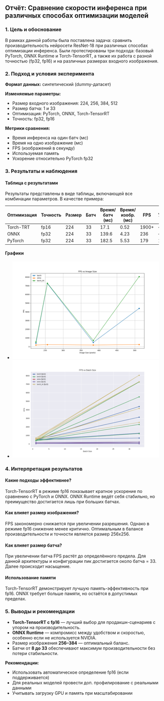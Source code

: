 ## Отчёт: Сравнение скорости инференса при различных способах оптимизации моделей

### 1. Цель и обоснование

В рамках данной работы была поставлена задача: сравнить производительность нейросети ResNet-18 при различных способах оптимизации инференса. Были протестированы три подхода: базовый PyTorch, ONNX Runtime и Torch-TensorRT, а также их работа с разной точностью (fp32, fp16) и на различных размерах входного изображения.

### 2. Подход и условия эксперимента

**Формат данных:** синтетический (dummy-датасет)

**Изменяемые параметры:**
- Размер входного изображения: 224, 256, 384, 512
- Размер батча: 1 и 33
- Оптимизация: PyTorch, ONNX, Torch-TensorRT
- Точность: fp32, fp16

**Метрики сравнения:**
- Время инференса на один батч (мс)
- Время на одно изображение (мс)
- FPS (изображений в секунду)
- Используемая память
- Ускорение относительно PyTorch fp32


### 3. Результаты и наблюдения

#### Таблица с результатами

Результаты представлены в виде таблицы, включающей все комбинации параметров. В качестве примера:

| Оптимизация | Точность | Размер | Батч | Время/батч (мс) | Время/изобр. (мс) | FPS   | Ускорение |
|-------------|----------|--------|------|------------------|-------------------|--------|-----------|
| Torch-TRT   | fp16     | 224    | 33   | 17.1             | 0.52              | 1900+  | ~11x      |
| ONNX        | fp32     | 224    | 33   | 139.6            | 4.23              | 236    | ~1.3x     |
| PyTorch     | fp32     | 224    | 33   | 182.5            | 5.53              | 179    | 1.0x      |

#### Графики

- ![FPS vs Размер изображения](fps_vs_image_size.png)
- ![FPS vs Размер батча](fps_vs_batch.png)


### 4. Интерпретация результатов

#### Какие подходы эффективнее?
Torch-TensorRT в режиме fp16 показывает кратное ускорение по сравнению с PyTorch и ONNX. ONNX Runtime ведёт себя стабильно, но преимущество достигается лишь при больших батчах.

#### Как влияет размер изображения?
FPS закономерно снижается при увеличении разрешения. Однако в режиме fp16 снижение менее критично. Оптимальным в балансе производительности и точности является размер 256x256.

#### Как влияет размер батча?
При увеличении батча FPS растёт до определённого предела. Для данной архитектуры и конфигурации пик достигается около батча = 33. Далее происходит насыщение.

#### Использование памяти
Torch-TensorRT демонстрирует лучшую память-эффективность при fp16. ONNX требует больше памяти, но остаётся в допустимых пределах.


### 5. Выводы и рекомендации

- **Torch-TensorRT с fp16** — лучший выбор для продакшн-сценариев с упором на производительность.
- **ONNX Runtime** — компромисс между удобством и скоростью, особенно если не используется NVIDIA.
- Размер изображения **256–384** — оптимальный баланс.
- Батчи от **8 до 33** обеспечивают максимум производительности без потери стабильности.

**Рекомендации:**
- Использовать автоматическое определение fp16 (если поддерживается)
- Для реальных моделей провести доп. профилирование с реальными данными
- Учитывать загрузку GPU и память при масштабировании
